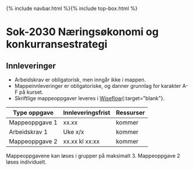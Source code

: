 {% include navbar.html %}{% include top-box.html %}
# Sok-2030 Næringsøkonomi og konkurransestrategi   

## Innleveringer 

- Arbeidskrav er obligatorisk, men inngår ikke i mappen.
- Mappeinnleveringer er obligatoriske, og danner grunnlag for karakter A-F på kurset.
- Skriftlige mappeoppgaver leveres i [Wiseflow](https://europe.wiseflow.net/participant/){:target="blank"}. 


| Type oppgave                       | Innleveringsfrist | Ressurser |
|------------------------------------|-------------------|-----------|
|Mappeoppgave 1                      |  xx.xx            | kommer    |
|Arbeidskrav 1                       | Uke x/x           | kommer    |
|Mappeoppgave 2                      | xx.xx kl xx:xx    | kommer    |


Mappeoppgavene kan løses i grupper på maksimalt 3. Mappeoppgave 2 løses individuelt.
